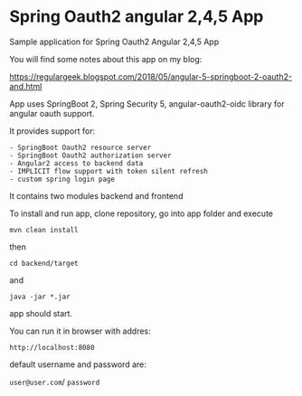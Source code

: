 # Spring Oauth2 angular 2,4,5 App

Sample application for Spring Oauth2 Angular 2,4,5 App

You will find some notes about this app on my blog:

https://regulargeek.blogspot.com/2018/05/angular-5-springboot-2-oauth2-and.html

App uses SpringBoot 2, Spring Security 5, angular-oauth2-oidc library for angular oauth support.

It provides support for:
    
    - SpringBoot Oauth2 resource server
    - SpringBoot Oauth2 authorization server
    - Angular2 access to backend data
    - IMPLICIT flow support with token silent refresh
    - custom spring login page
    
    
    
   It contains two modules backend and frontend 
    
   To install and run app, clone repository, go into app folder and execute
   
   `mvn clean install` 
   
   then 
   
   `cd backend/target`
   
   and
   
   `java -jar *.jar`
   
   app should start.
   
   You can run it in browser with addres:
   
   `http://localhost:8080`
   
   default username and password are:
   
   `user@user.com`/
   `password`
  
   